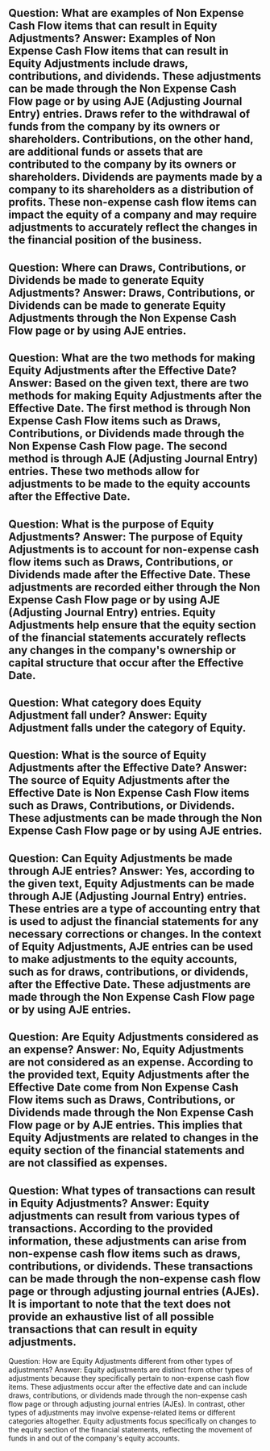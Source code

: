 Question: What are examples of Non Expense Cash Flow items that can result in Equity Adjustments?
Answer: Examples of Non Expense Cash Flow items that can result in Equity Adjustments include draws, contributions, and dividends. These adjustments can be made through the Non Expense Cash Flow page or by using AJE (Adjusting Journal Entry) entries. Draws refer to the withdrawal of funds from the company by its owners or shareholders. Contributions, on the other hand, are additional funds or assets that are contributed to the company by its owners or shareholders. Dividends are payments made by a company to its shareholders as a distribution of profits. These non-expense cash flow items can impact the equity of a company and may require adjustments to accurately reflect the changes in the financial position of the business.
---
Question: Where can Draws, Contributions, or Dividends be made to generate Equity Adjustments?
Answer: Draws, Contributions, or Dividends can be made to generate Equity Adjustments through the Non Expense Cash Flow page or by using AJE entries.
---
Question: What are the two methods for making Equity Adjustments after the Effective Date?
Answer: Based on the given text, there are two methods for making Equity Adjustments after the Effective Date. The first method is through Non Expense Cash Flow items such as Draws, Contributions, or Dividends made through the Non Expense Cash Flow page. The second method is through AJE (Adjusting Journal Entry) entries. These two methods allow for adjustments to be made to the equity accounts after the Effective Date.
---
Question: What is the purpose of Equity Adjustments?
Answer: The purpose of Equity Adjustments is to account for non-expense cash flow items such as Draws, Contributions, or Dividends made after the Effective Date. These adjustments are recorded either through the Non Expense Cash Flow page or by using AJE (Adjusting Journal Entry) entries. Equity Adjustments help ensure that the equity section of the financial statements accurately reflects any changes in the company's ownership or capital structure that occur after the Effective Date.
---
Question: What category does Equity Adjustment fall under?
Answer: Equity Adjustment falls under the category of Equity.
---
Question: What is the source of Equity Adjustments after the Effective Date?
Answer: The source of Equity Adjustments after the Effective Date is Non Expense Cash Flow items such as Draws, Contributions, or Dividends. These adjustments can be made through the Non Expense Cash Flow page or by using AJE entries.
---
Question: Can Equity Adjustments be made through AJE entries?
Answer: Yes, according to the given text, Equity Adjustments can be made through AJE (Adjusting Journal Entry) entries. These entries are a type of accounting entry that is used to adjust the financial statements for any necessary corrections or changes. In the context of Equity Adjustments, AJE entries can be used to make adjustments to the equity accounts, such as for draws, contributions, or dividends, after the Effective Date. These adjustments are made through the Non Expense Cash Flow page or by using AJE entries.
---
Question: Are Equity Adjustments considered as an expense?
Answer: No, Equity Adjustments are not considered as an expense. According to the provided text, Equity Adjustments after the Effective Date come from Non Expense Cash Flow items such as Draws, Contributions, or Dividends made through the Non Expense Cash Flow page or by AJE entries. This implies that Equity Adjustments are related to changes in the equity section of the financial statements and are not classified as expenses.
---
Question: What types of transactions can result in Equity Adjustments?
Answer: Equity adjustments can result from various types of transactions. According to the provided information, these adjustments can arise from non-expense cash flow items such as draws, contributions, or dividends. These transactions can be made through the non-expense cash flow page or through adjusting journal entries (AJEs). It is important to note that the text does not provide an exhaustive list of all possible transactions that can result in equity adjustments.
---
Question: How are Equity Adjustments different from other types of adjustments?
Answer: Equity adjustments are distinct from other types of adjustments because they specifically pertain to non-expense cash flow items. These adjustments occur after the effective date and can include draws, contributions, or dividends made through the non-expense cash flow page or through adjusting journal entries (AJEs). In contrast, other types of adjustments may involve expense-related items or different categories altogether. Equity adjustments focus specifically on changes to the equity section of the financial statements, reflecting the movement of funds in and out of the company's equity accounts.
